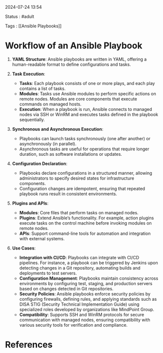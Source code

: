 
2024-07-24 13:54

Status : #adult 

Tags : [[Ansible Playbooks]]

# Workflow of an Ansible Playbook

1. **YAML Structure**: Ansible playbooks are written in YAML, offering a human-readable format to define configurations and tasks.

2. **Task Execution**:
   - **Tasks**: Each playbook consists of one or more plays, and each play contains a list of tasks.
   - **Modules**: Tasks use Ansible modules to perform specific actions on remote nodes. Modules are core components that execute commands on managed hosts.
   - **Execution**: When a playbook is run, Ansible connects to managed nodes via SSH or WinRM and executes tasks defined in the playbook sequentially.

3. **Synchronous and Asynchronous Execution**:
   - Playbooks can launch tasks synchronously (one after another) or asynchronously (in parallel).
   - Asynchronous tasks are useful for operations that require longer duration, such as software installations or updates.

4. **Configuration Declaration**:
   - Playbooks declare configurations in a structured manner, allowing administrators to specify desired states for infrastructure components.
   - Configuration changes are idempotent, ensuring that repeated playbook runs result in consistent environments.

5. **Plugins and APIs**:
   - **Modules**: Core files that perform tasks on managed nodes.
   - **Plugins**: Extend Ansible’s functionality. For example, action plugins execute tasks on the control machine before invoking modules on remote nodes.
   - **APIs**: Support command-line tools for automation and integration with external systems.

6. **Use Cases**:
   - **Integration with CI/CD**: Playbooks can integrate with CI/CD pipelines. For instance, a playbook can be triggered by Jenkins upon detecting changes in a Git repository, automating builds and deployments to test servers.
   - **Configuration Management**: Playbooks maintain consistency across environments by configuring test, staging, and production servers based on changes detected in Git repositories.
   - **Security Policies**: Ansible playbooks enforce security policies by configuring firewalls, defining rules, and applying standards such as DISA STIG (Security Technical Implementation Guide) using specialized roles developed by organizations like MindPoint Group.
   - **Compatibility**: Supports SSH and WinRM protocols for secure communication with managed nodes, ensuring compatibility with various security tools for verification and compliance.

# References